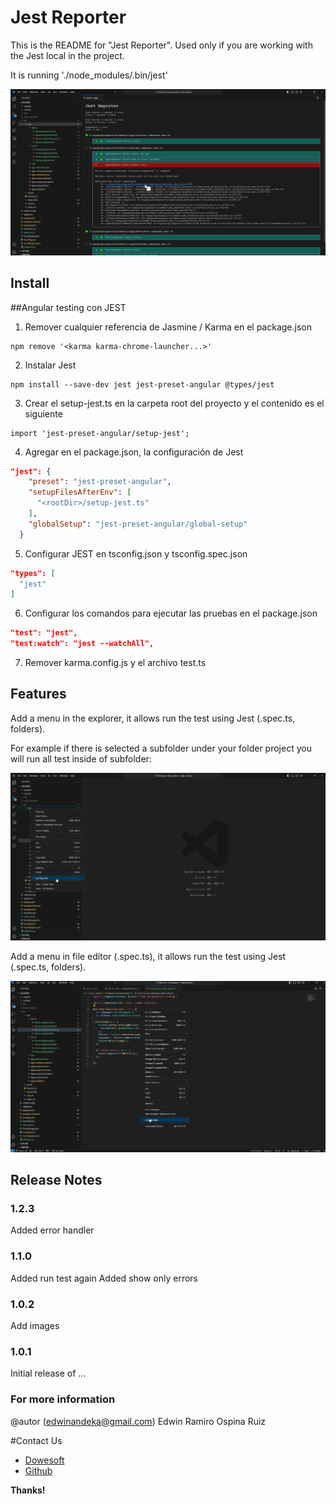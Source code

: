 # Jest Reporter

This is the README for "Jest Reporter". Used only if you are working with the Jest local in the project.

It is running './node_modules/.bin/jest'

![test1](images/test3.png)

## Install

##Angular testing con JEST
1. Remover cualquier referencia de Jasmine / Karma en el package.json
```
npm remove '<karma karma-chrome-launcher...>'
```

2. Instalar Jest
```
npm install --save-dev jest jest-preset-angular @types/jest
```

3. Crear el setup-jest.ts en la carpeta root del proyecto y el contenido es el siguiente
```
import 'jest-preset-angular/setup-jest';
```

4. Agregar en el package.json, la configuración de Jest
```json
"jest": {
    "preset": "jest-preset-angular",
    "setupFilesAfterEnv": [
      "<rootDir>/setup-jest.ts"
    ],
    "globalSetup": "jest-preset-angular/global-setup"
  }
```

5. Configurar JEST en tsconfig.json y tsconfig.spec.json
```json
"types": [
  "jest"
]
```

6. Configurar los comandos para ejecutar las pruebas en el package.json
```json
"test": "jest",
"test:watch": "jest --watchAll",
```

7. Remover karma.config.js y el archivo test.ts



## Features

Add a menu in the explorer, it allows run the test using Jest (.spec.ts, folders). 

For example if there is selected a subfolder under your folder project you will run all test inside of subfolder:


![test1](images/test.png)

Add a menu in file editor (.spec.ts), it allows run the test using Jest (.spec.ts, folders). 


![test2](images/test4.png)

## Release Notes
### 1.2.3
Added error handler

### 1.1.0

Added run test again
Added show only errors
### 1.0.2

Add images


### 1.0.1

Initial release of ...


### For more information

@autor (edwinandeka@gmail.com) 
Edwin Ramiro Ospina Ruiz


#Contact Us

* [Dowesoft](https://dowesoft.com/page/)
* [Github](https://github.com/edwinandeka)


**Thanks!**
